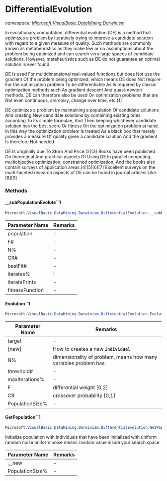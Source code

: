 ﻿# DifferentialEvolution
_namespace: <a href="#" onClick="load('/docs/Microsoft.VisualBasic.DataMining.Darwinism/index.md')">Microsoft.VisualBasic.DataMining.Darwinism</a>_

In evolutionary computation, differential evolution (DE) is a method that optimizes a problem by 
 iteratively trying to improve a candidate solution with regard to a given measure of quality. 
 Such methods are commonly known as metaheuristics as they make few or no assumptions about the 
 problem being optimized and can search very large spaces of candidate solutions. However, 
 metaheuristics such as DE do not guarantee an optimal solution is ever found.
 
 DE Is used For multidimensional real-valued functions but does Not use the gradient Of the problem 
 being optimized, which means DE does Not require For the optimization problem To be differentiable 
 As Is required by classic optimization methods such As gradient descent And quasi-newton methods. 
 DE can therefore also be used On optimization problems that are Not even continuous, are noisy, 
 change over time, etc.[1]
 
 DE optimizes a problem by maintaining a population Of candidate solutions And creating New candidate 
 solutions by combining existing ones according To its simple formulae, And Then keeping whichever 
 candidate solution has the best score Or fitness On the optimization problem at hand. In this way 
 the optimization problem Is treated As a black box that merely provides a measure Of quality given 
 a candidate solution And the gradient Is therefore Not needed.
 
 DE Is originally due To Storn And Price.[2][3] Books have been published On theoretical And practical 
 aspects Of Using DE In parallel computing, multiobjective optimization, constrained optimization, 
 And the books also contain surveys of application areas.[4][5][6][7] Excellent surveys on the 
 multi-faceted research aspects of DE can be found in journal articles Like.[8][9]



### Methods

#### __subPopulationEvolute``1
```csharp
Microsoft.VisualBasic.DataMining.Darwinism.DifferentialEvolution.__subPopulationEvolute``1(``0[],System.Double,System.Int32,System.Double,System.Double,System.Int32,System.Action{Microsoft.VisualBasic.DataMining.Darwinism.GAF.Helper.ListenerHelper.outPrint},System.Func{``0,System.Double},Microsoft.VisualBasic.Mathematical.IRandomSeeds)
```


|Parameter Name|Remarks|
|--------------|-------|
|population|-|
|F#|-|
|N%|-|
|CR#|-|
|bestFit#|-|
|iterates%|i|
|iteratePrints|-|
|fitnessFunction|-|


#### Evolution``1
```csharp
Microsoft.VisualBasic.DataMining.Darwinism.DifferentialEvolution.Evolution``1(System.Func{``0,System.Double},Microsoft.VisualBasic.DataMining.Darwinism.DifferentialEvolution.New{``0},System.Int32,System.Double,System.Double,System.Double,System.Int32,System.Int32,System.Action{Microsoft.VisualBasic.DataMining.Darwinism.GAF.Helper.ListenerHelper.outPrint},System.Boolean,Microsoft.VisualBasic.Mathematical.IRandomSeeds)
```


|Parameter Name|Remarks|
|--------------|-------|
|target|-|
|[new]|How to creates a new **`Individual`**|
|N%|dimensionality of problem, means how many variables problem has.|
|threshold#|-|
|maxIterations%|-|
|F|differential weight [0,2]|
|CR|crossover probability [0,1]|
|PopulationSize%|-|


#### GetPopulation``1
```csharp
Microsoft.VisualBasic.DataMining.Darwinism.DifferentialEvolution.GetPopulation``1(Microsoft.VisualBasic.DataMining.Darwinism.DifferentialEvolution.New{``0},System.Int32,Microsoft.VisualBasic.Mathematical.IRandomSeeds)
```
Initialize population with individuals that have been initialized with uniform random noise
 uniform noise means random value inside your search space

|Parameter Name|Remarks|
|--------------|-------|
|__new|-|
|PopulationSize%|-|



